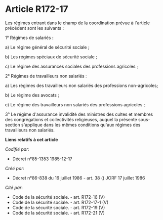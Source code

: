 # Article R172-17

Les régimes entrant dans le champ de la coordination prévue à l'article précédent sont les suivants :

1° Régimes de salariés :

a) Le régime général de sécurité sociale ;

b) Les régimes spéciaux de sécurité sociale ;

c) Le régime des assurances sociales des professions agricoles ;

2° Régimes de travailleurs non salariés :

a) Les régimes des travailleurs non salariés des professions non-agricoles;

b) Le régime des avocats ;

c) Le régime des travailleurs non salariés des professions agricoles ;

3° Le régime d'assurance invalidité des ministres des cultes et membres des congrégations et collectivités religieuses,
auquel la présente sous-section s'applique dans les mêmes conditions qu'aux régimes des travailleurs non salariés.

**Liens relatifs à cet article**

_Codifié par_:

  - Décret n°85-1353 1985-12-17

_Créé par_:

  - Décret n°86-838 du 16 juillet 1986 - art. 38 () JORF 17 juillet 1986

_Cité par_:

  - Code de la sécurité sociale. - art. R172-16 (V)
  - Code de la sécurité sociale. - art. R172-17-1 (V)
  - Code de la sécurité sociale. - art. R172-19 (V)
  - Code de la sécurité sociale. - art. R172-21 (V)
